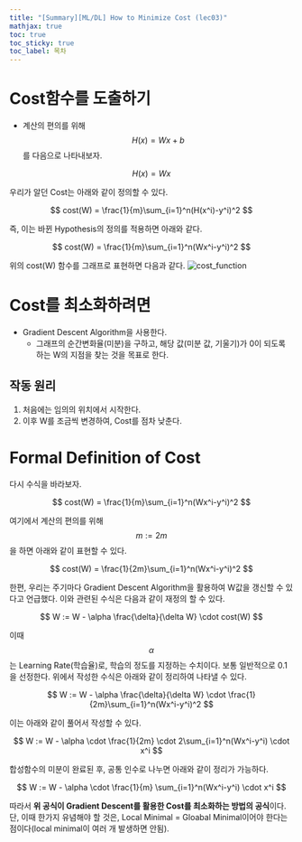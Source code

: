 ```yaml
---
title: "[Summary][ML/DL] How to Minimize Cost (lec03)"
mathjax: true
toc: true
toc_sticky: true
toc_label: 목차
---
```


# Cost함수를 도출하기

- 계산의 편의를 위해 $$ H(x) = Wx+b $$ 를 다음으로 나타내보자.

$$
H(x) = Wx
$$

우리가 알던 Cost는 아래와 같이 정의할 수 있다.

$$
cost(W) = \frac{1}{m}\sum_{i=1}^n(H(x^i)-y^i)^2
$$

즉, 이는 바뀐 Hypothesis의 정의를 적용하면 아래와 같다.

$$
cost(W) = \frac{1}{m}\sum_{i=1}^n(Wx^i-y^i)^2
$$

위의 cost(W) 함수를 그래프로 표현하면 다음과 같다.
![cost_function](https://img1.daumcdn.net/thumb/R1280x0/?scode=mtistory2&fname=https%3A%2F%2Fblog.kakaocdn.net%2Fdn%2FMvf8g%2FbtqzyXJ2AX8%2Fmsdrdq1bweK15rKKJ8CxqK%2Fimg.png)

# Cost를 최소화하려면
- Gradient Descent Algorithm을 사용한다.
	- 그래프의 순간변화율(미분)을 구하고, 해당 값(미분 값, 기울기)가 0이 되도록 하는 W의 지점을 찾는 것을 목표로 한다.

## 작동 원리
1. 처음에는 임의의 위치에서 시작한다.
2. 이후 W를 조금씩 변경하여, Cost를 점차 낮춘다.

# Formal Definition of Cost
다시 수식을 바라보자.

$$
cost(W) = \frac{1}{m}\sum_{i=1}^n(Wx^i-y^i)^2
$$

여기에서 계산의 편의를 위해 $$ m := 2m $$ 을 하면 아래와 같이 표현할 수 있다.

$$
cost(W) = \frac{1}{2m}\sum_{i=1}^n(Wx^i-y^i)^2
$$

한편, 우리는 주기마다 Gradient Descent Algorithm을 활용하여  W값을 갱신할 수 있다고 언급했다.
이와 관련된 수식은 다음과 같이 재정의 할 수 있다.

$$
W := W - \alpha \frac{\delta}{\delta W} \cdot cost(W)
$$

이때 $$ \alpha $$ 는 Learning Rate(학습율)로, 학습의 정도를 지정하는 수치이다. 보통 일반적으로 0.1을 선정한다.
위에서 작성한 수식은 아래와 같이 정리하여 나타낼 수 있다.

$$
W := W - \alpha \frac{\delta}{\delta W} \cdot \frac{1}{2m}\sum_{i=1}^n(Wx^i-y^i)^2
$$

이는 아래와 같이 풀어서 작성할 수 있다.

$$
W := W - \alpha \cdot \frac{1}{2m} \cdot 2\sum_{i=1}^n(Wx^i-y^i) \cdot x^i
$$

합성함수의 미분이 완료된 후, 공통 인수로 나누면 아래와 같이 정리가 가능하다.

$$
W := W - \alpha \cdot \frac{1}{m} \sum_{i=1}^n(Wx^i-y^i) \cdot x^i
$$

따라서 **위 공식이 Gradient Descent를 활용한 Cost를 최소화하는 방법의 공식**이다.
단, 이때 한가지 유념해야 할 것은, Local Minimal = Gloabal Minimal이어야 한다는 점이다(local minimal이 여러 개 발생하면 안됨).
